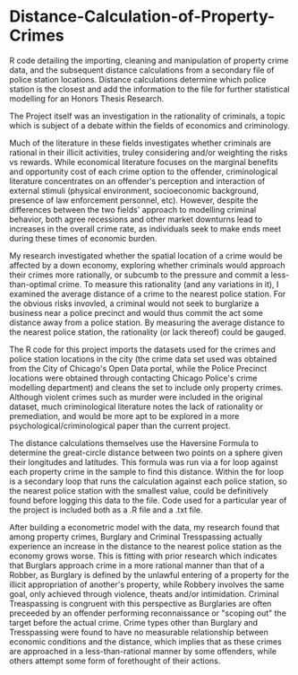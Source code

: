 # Distance-Calculation-of-Property-Crimes
R code detailing the importing, cleaning and manipulation of property crime data, and the subsequent distance calculations from a secondary file of police station locations. Distance calculations determine which police station is the closest and add the information to the file for further statistical modelling for an Honors Thesis Research.

The Project itself was an investigation in the rationality of criminals, a topic which is subject of a debate within the fields of economics and criminology. 

Much of the literature in these fields investigates whether criminals are rational in their illicit activities, truley considering and/or weighting the risks vs rewards. While economical literature focuses on the marginal benefits and opportunity cost of each crime option to the offender, criminological literature concentrates on an offender's perception and interaction of external stimuli (physical environment, socioeconomic background, presence of law enforcement personnel, etc). However, despite the differences between the two fields' approach to modelling criminal behavior, both agree recessions and other market downturns lead to increases in the overall crime rate, as individuals seek to make ends meet during these times of economic burden. 

My research investigated whether the spatial location of a crime would be affected by a down economy, exploring whether criminals would approach their crimes more rationally, or subcumb to the pressure and commit a less-than-optimal crime. To measure this rationality (and any variations in it), I examined the average distance of a crime to the nearest police station. For the obvious risks invovled, a criminal would not seek to burglarize a business near a police precinct and would thus commit the act some distance away from a police station. By measuring the average distance to the nearest police station, the rationality (or lack thereof) could be gauged. 

The R code for this project imports the datasets used for the crimes and police station locations in the city (the crime data set used was obtained from the City of Chicago's Open Data portal, while the Police Precinct locations were obtained through contacting Chicago Police's crime modelling department) and cleans the set to include only property crimes. Although violent crimes such as murder were included in the original dataset, much criminological literature notes the lack of rationality or premediation, and would be more apt to be explored in a more psychological/criminological paper than the current project. 

The distance calculations themselves use the Haversine Formula to determine the great-circle distance between two points on a sphere given their longitudes and latitudes. This formula was run via a for loop against each property crime in the sample to find this distance. Within the for loop is a secondary loop that runs the calculation against each police station, so the nearest police station with the smallest value, could be definitively found before logging this data to the file. Code used for a particular year of the project is included both as a .R file and a .txt file.

After building a econometric model with the data, my research found that among property crimes, Burglary and Criminal Tresspassing actually experience an increase in the distance to the nearest police station as the economy grows worse. This is fitting with prior research which indicates that Burglars approach crime in a more rational manner than that of a Robber, as Burglary is defined by the unlawful entering of a property for the illicit appropriation of another's property, while Robbery involves the same goal, only achieved through violence, theats and/or intimidation. 
Criminal Treaspassing is congruent with this perspective as Burglaries are often preceeded by an offender performing reconnaissance or "scoping out" the target before the actual crime. Crime types other than Burglary and Tresspassing were found to have no measurable relationship between economic conditions and the distance, which implies that as these crimes are approached in a less-than-rational manner by some offenders, while others attempt some form of forethought of their actions. 



